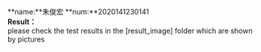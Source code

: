 **name:**朱俊宏    **num:**2020141230141<br />
**Result：**<br />
please check the test results in the [result_image] folder which are shown by pictures
